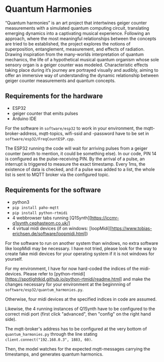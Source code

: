 # Quantum Harmonies
“Quantum harmonies” is an art project that intertwines
geiger counter measurements with a simulated
quantum computing circuit, translating emerging dynamics
into a captivating musical experience.
Following an approach, where the most meaningful relationships
between the concepts are tried to be established,
the project explores the notions of superposition, entanglement,
measurement, and effects of radiation.
Drawing inspiration from the many-worlds interpretation
of quantum mechanics, the life of a hypothetical musical
quantum organism whose sole sensory organ is a geiger
counter was modeled. Characteristic effects taking place
during it’s journey are portrayed visually and audibly, aiming
to offer an immersive way of understanding the dynamic
relationship between geiger counter measurements
and quantum concepts.

## Requirements for the hardware

- ESP32
- geiger counter that emits pulses
- Arduino IDE

For the software in `software/esp32` to work in your environment, the mqtt-broker-address, mqtt-topics, wifi-ssid and -password have to be set in `software/esp32/FreqCountESP.cpp`.

The ESP32 running the code will wait for arriving pulses from a geiger counter (worth to mention, it could be something else). In our code, PIN 14 is configured as the pulse-receiving PIN. By the arrival of a pulse, an interrupt is triggered to measure the exact timestamp. Every 1ms, the existence of data is checked, and if a pulse was added to a list, the whole list is sent to MQTT broker via the configured topic.

## Requirements for the software

- python3
- `pip install paho-mqtt`
- `pip install python-rtmidi`
- 4 webbrowser tabs running [Q1Synth][https://iccmr-q1synth.cephasteom.co.uk/]
- 4 virtual midi devices (if on windows: [loopMidi][https://www.tobias-erichsen.de/software/loopmidi.html])

For the software to run on another system than windows, no extra software like loopMidi may be necessary. I have not tried, please look for the way to create fake midi devices for your operating system if it is not windows for yourself.

For my environment, I have for now hard-coded the indices of the midi-devices. Please refer to [python-rtmidi][https://spotlightkid.github.io/python-rtmidi/readme.html] and make the changes necessary for your environment at the beginnning of `software/esp32/quantum_harmonies.py`.

Otherwise, four midi devices at the specified indices in code are assumed.

Likewise, the 4 running instances of Q1Synth have to be configured to the correct midi port (first click "advanced", then "config" on the right hand side).

The mqtt-broker's address has to be configured at the very bottom of `quantum_harmonies.py` through the line stating `client.connect("192.168.0.3", 1883, 60)`.

Then, the model watches for the expected mqtt-messages carrying the timestamps, and generates quantum harmonics.
